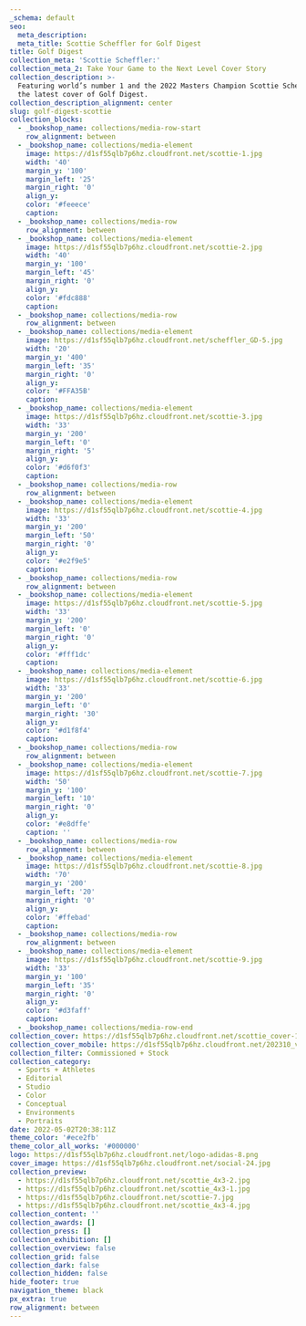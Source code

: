 ```yaml
---
_schema: default
seo:
  meta_description:
  meta_title: Scottie Scheffler for Golf Digest
title: Golf Digest
collection_meta: 'Scottie Scheffler:'
collection_meta_2: Take Your Game to the Next Level Cover Story
collection_description: >-
  Featuring world’s number 1 and the 2022 Masters Champion Scottie Scheffler for
  the latest cover of Golf Digest.
collection_description_alignment: center
slug: golf-digest-scottie
collection_blocks:
  - _bookshop_name: collections/media-row-start
    row_alignment: between
  - _bookshop_name: collections/media-element
    image: https://d1sf55qlb7p6hz.cloudfront.net/scottie-1.jpg
    width: '40'
    margin_y: '100'
    margin_left: '25'
    margin_right: '0'
    align_y:
    color: '#feeece'
    caption:
  - _bookshop_name: collections/media-row
    row_alignment: between
  - _bookshop_name: collections/media-element
    image: https://d1sf55qlb7p6hz.cloudfront.net/scottie-2.jpg
    width: '40'
    margin_y: '100'
    margin_left: '45'
    margin_right: '0'
    align_y:
    color: '#fdc888'
    caption:
  - _bookshop_name: collections/media-row
    row_alignment: between
  - _bookshop_name: collections/media-element
    image: https://d1sf55qlb7p6hz.cloudfront.net/scheffler_GD-5.jpg
    width: '20'
    margin_y: '400'
    margin_left: '35'
    margin_right: '0'
    align_y:
    color: '#FFA35B'
    caption:
  - _bookshop_name: collections/media-element
    image: https://d1sf55qlb7p6hz.cloudfront.net/scottie-3.jpg
    width: '33'
    margin_y: '200'
    margin_left: '0'
    margin_right: '5'
    align_y:
    color: '#d6f0f3'
    caption:
  - _bookshop_name: collections/media-row
    row_alignment: between
  - _bookshop_name: collections/media-element
    image: https://d1sf55qlb7p6hz.cloudfront.net/scottie-4.jpg
    width: '33'
    margin_y: '200'
    margin_left: '50'
    margin_right: '0'
    align_y:
    color: '#e2f9e5'
    caption:
  - _bookshop_name: collections/media-row
    row_alignment: between
  - _bookshop_name: collections/media-element
    image: https://d1sf55qlb7p6hz.cloudfront.net/scottie-5.jpg
    width: '33'
    margin_y: '200'
    margin_left: '0'
    margin_right: '0'
    align_y:
    color: '#fff1dc'
    caption:
  - _bookshop_name: collections/media-element
    image: https://d1sf55qlb7p6hz.cloudfront.net/scottie-6.jpg
    width: '33'
    margin_y: '200'
    margin_left: '0'
    margin_right: '30'
    align_y:
    color: '#d1f8f4'
    caption:
  - _bookshop_name: collections/media-row
    row_alignment: between
  - _bookshop_name: collections/media-element
    image: https://d1sf55qlb7p6hz.cloudfront.net/scottie-7.jpg
    width: '50'
    margin_y: '100'
    margin_left: '10'
    margin_right: '0'
    align_y:
    color: '#e8dffe'
    caption: ''
  - _bookshop_name: collections/media-row
    row_alignment: between
  - _bookshop_name: collections/media-element
    image: https://d1sf55qlb7p6hz.cloudfront.net/scottie-8.jpg
    width: '70'
    margin_y: '200'
    margin_left: '20'
    margin_right: '0'
    align_y:
    color: '#ffebad'
    caption:
  - _bookshop_name: collections/media-row
    row_alignment: between
  - _bookshop_name: collections/media-element
    image: https://d1sf55qlb7p6hz.cloudfront.net/scottie-9.jpg
    width: '33'
    margin_y: '100'
    margin_left: '35'
    margin_right: '0'
    align_y:
    color: '#d3faff'
    caption:
  - _bookshop_name: collections/media-row-end
collection_cover: https://d1sf55qlb7p6hz.cloudfront.net/scottie_cover-10.jpg
collection_cover_mobile: https://d1sf55qlb7p6hz.cloudfront.net/202310_vert-covers-9.jpg
collection_filter: Commissioned + Stock
collection_category:
  - Sports + Athletes
  - Editorial
  - Studio
  - Color
  - Conceptual
  - Environments
  - Portraits
date: 2022-05-02T20:38:11Z
theme_color: '#ece2fb'
theme_color_all_works: '#000000'
logo: https://d1sf55qlb7p6hz.cloudfront.net/logo-adidas-8.png
cover_image: https://d1sf55qlb7p6hz.cloudfront.net/social-24.jpg
collection_preview:
  - https://d1sf55qlb7p6hz.cloudfront.net/scottie_4x3-2.jpg
  - https://d1sf55qlb7p6hz.cloudfront.net/scottie_4x3-1.jpg
  - https://d1sf55qlb7p6hz.cloudfront.net/scottie-7.jpg
  - https://d1sf55qlb7p6hz.cloudfront.net/scottie_4x3-4.jpg
collection_content: ''
collection_awards: []
collection_press: []
collection_exhibition: []
collection_overview: false
collection_grid: false
collection_dark: false
collection_hidden: false
hide_footer: true
navigation_theme: black
px_extra: true
row_alignment: between
---
```

